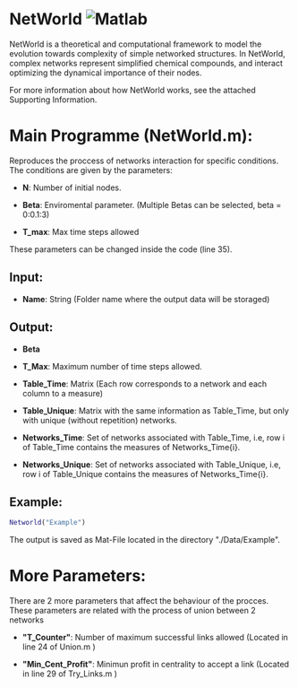 # **NetWorld** ![Matlab](https://img.shields.io/badge/Language-Matlab-orange)

NetWorld is a theoretical and computational framework to model the evolution towards complexity of simple networked structures. In NetWorld, complex networks represent simplified chemical compounds, and interact optimizing the dynamical importance of their nodes.

For more information about how NetWorld works, see the attached Supporting Information.



# Main Programme (NetWorld.m):

 Reproduces the proccess of networks interaction for specific conditions. The conditions are given by the parameters:
 - **N**: Number of initial nodes.

 - **Beta**: Enviromental parameter. (Multiple Betas can be selected, beta = 0:0.1:3)

 - **T_max**: Max time steps allowed

 These parameters can be changed inside the code (line 35).


 ## Input:
  - **Name**: String (Folder name where the output data will be storaged)


 ## Output:
 - **Beta**

 - **T_Max**: Maximum number of time steps allowed.

 - **Table_Time**: Matrix (Each row corresponds to a network and each column to a measure)

 - **Table_Unique**: Matrix with the same information as Table_Time, but only with unique (without repetition) networks.

 - **Networks_Time**: Set of networks associated with Table_Time, i.e,  row i of Table_Time contains the measures of Networks_Time{i}.

 - **Networks_Unique**: Set of networks associated with Table_Unique, i.e,  row i of Table_Unique contains the measures of Networks_Time{i}.

 ## Example:
 ``` matlab
 Networld("Example")
 ```

The output is saved as Mat-File located in the directory "./Data/Example".


 # More Parameters:

 There are 2 more parameters that affect the behaviour of the procces. These parameters are related with the process of union between 2 networks

- **"T_Counter"**: Number of  maximum successful links allowed  (Located in line 24 of Union.m )

- **"Min_Cent_Profit"**: Minimun profit in centrality to accept a link (Located in line 29 of Try_Links.m )
